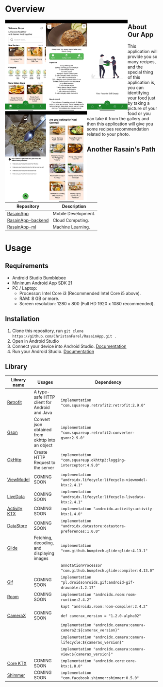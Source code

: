 # Overview
<img src="https://github.com/ChristanFarel/RasainApp/blob/main/readme_asssets/1.jpeg" width=auto height=300 align="left"/>
<img src="https://github.com/ChristanFarel/RasainApp/blob/main/readme_asssets/2.jpeg" width=auto height=300 align="left"/>
<img src="https://github.com/ChristanFarel/RasainApp/blob/main/readme_asssets/3.jpeg" width=auto height=300 align="left"/>
<img src="https://github.com/ChristanFarel/RasainApp/blob/main/readme_asssets/4.jpeg" width=auto height=300 align="left"/>
<img src="https://github.com/ChristanFarel/RasainApp/blob/main/readme_asssets/5.jpeg" width=auto height=300 align="left"/>

## About Our App
This application will provide you so many recipes, and the special thing of this application is, you can identifying your food just by taking a picture of your food or you can take it from the gallery and then this application will give you some recipes recommendation related to your photo.

## Another Rasain's Path
| Repository                                                             | Description          |
| ---------------------------------------------------------------------- | -------------------- |
| [RasainApp](https://github.com/ChristanFarel/RasainApp)                | Mobile Development.  |
| [RasainApp-backend](https://github.com/andikabahari/RasainApp-backend) | Cloud Computing.     |
| [RasainApp-ml](https://github.com/agistarakha/RasainApp-ml)            | Machine Learning.    |

# Usage

## Requirements

- Android Studio Bumblebee
- Minimum Android App SDK 21
- PC / Laptop:
  - Processor: Intel Core i3 (Recommended Intel Core i5 above).
  - RAM: 8 GB or more.
  - Screen resolution: 1280 x 800 (Full HD 1920 x 1080 recommended).

## Installation

1. Clone this repository, run `git clone https://github.com/ChristanFarel/RasainApp.git .`
2. Open in Android Studio
3. Connect your device into Android Studio. [Documentation](https://developer.android.com/codelabs/basic-android-kotlin-compose-connect-device)
4. Run your Android Studio. [Documentation](https://developer.android.com/training/basics/firstapp/running-app)

## Library

| Library name | Usages | Dependency |
| ------------- | ------------- | ------------- |
| [Retrofit](https://square.github.io/retrofit/) | A type-safe HTTP client for Android and Java | ```implementation "com.squareup.retrofit2:retrofit:2.9.0"``` |
| [Gson](https://github.com/google/gson) | Convert json obtained from okhttp into an object | ```implementation "com.squareup.retrofit2:converter-gson:2.9.0"``` |
| [OkHttp](https://square.github.io/okhttp/) | Create HTTP Request to the server | ```implementation "com.squareup.okhttp3:logging-interceptor:4.9.0"``` |
| [ViewModel](https://developer.android.com/reference/android/arch/lifecycle/ViewModel) | COMING SOON | ```implementation "androidx.lifecycle:lifecycle-viewmodel-ktx:2.4.1"``` |
| [LiveData](https://developer.android.com/reference/android/arch/lifecycle/LiveData) | COMING SOON | ```implementation "androidx.lifecycle:lifecycle-livedata-ktx:2.4.1"``` |
| [Activity KTX](https://androidx.tech/artifacts/activity/activity-ktx/) | COMING SOON | ```implementation "androidx.activity:activity-ktx:1.4.0"``` |
| [DataStore](https://developer.android.com/topic/libraries/architecture/datastore) | COMING SOON | ```implementation "androidx.datastore:datastore-preferences:1.0.0"``` |
| [Glide](https://github.com/bumptech/glide) | Fetching, decoding, and displaying images | ```implementation "com.github.bumptech.glide:glide:4.13.1"``` |
| | | ```annotationProcessor "com.github.bumptech.glide:compiler:4.13.0"``` |
| [Gif](https://github.com/koral--/android-gif-drawable) | COMING SOON | ```implementation "pl.droidsonroids.gif:android-gif-drawable:1.2.17"``` |
| [Room](https://developer.android.com/jetpack/androidx/releases/room?gclid=CjwKCAjwnZaVBhA6EiwAVVyv9KlHYLnyD9Aie8mZnsOryXePqeJOAWcOhcf4Dz9ECgoEeX0GIWlwQxoC59cQAvD_BwE&gclsrc=aw.ds) | COMING SOON | ```implementation "androidx.room:room-runtime:2.4.2"``` |
| | | ```kapt "androidx.room:room-compiler:2.4.2"``` |
| [CameraX](https://developer.android.com/jetpack/androidx/releases/camera) | COMING SOON | ```def camerax_version = "1.2.0-alpha02"``` |
| | | ```implementation "androidx.camera:camera-camera2:${camerax_version}"``` |
| | | ```implementation "androidx.camera:camera-lifecycle:${camerax_version}"``` |
| | | ```implementation "androidx.camera:camera-view:${camerax_version}"``` |
| [Core KTX](https://developer.android.com/jetpack/androidx/releases/core) | COMING SOON | ```implementation "androidx.core:core-ktx:1.8.0"``` |
| [Shimmer](http://facebook.github.io/shimmer-android/) | COMING SOON | ```implementation "com.facebook.shimmer:shimmer:0.5.0"``` |
